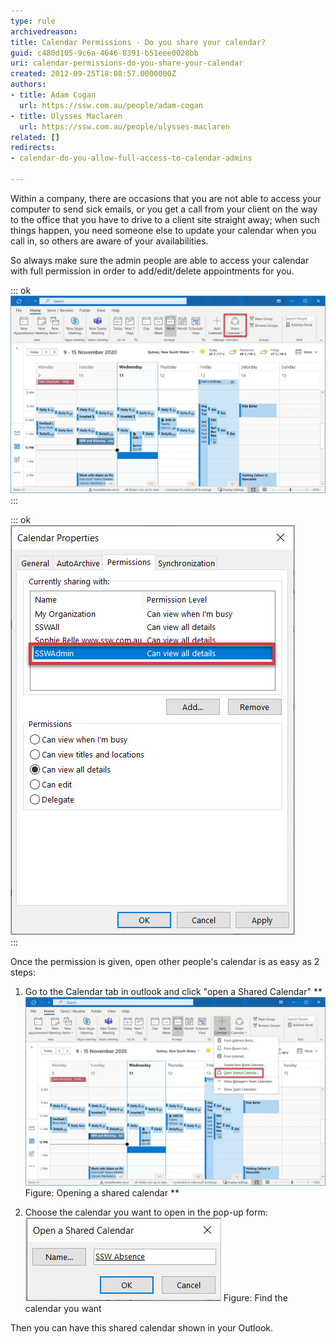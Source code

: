 ```yaml
---
type: rule
archivedreason: 
title: Calendar Permissions - Do you share your calendar?
guid: c480d105-9c6a-4646-8391-b51eee0028bb
uri: calendar-permissions-do-you-share-your-calendar
created: 2012-09-25T18:08:57.0000000Z
authors:
- title: Adam Cogan
  url: https://ssw.com.au/people/adam-cogan
- title: Ulysses Maclaren
  url: https://ssw.com.au/people/ulysses-maclaren
related: []
redirects:
- calendar-do-you-allow-full-access-to-calendar-admins

---
```


Within a company, there are occasions that you are not able to access your computer to send sick emails, or you get a call from your client on the way to the office that you have to drive to a client site straight away; when such things happen, you need someone else to update your calendar when you call in, so others are aware of your availabilities.

<!--endintro-->

So always make sure the admin people are able to access your calendar with full permission in order to add/edit/delete appointments for you.


::: ok  
![Figure: Click on "Calendar Permissions"](Share-Calendar.jpg)  
:::


::: ok  
![Figure: Give admins full access to your calendar](Permissions.jpg)  
:::

Once the permission is given, open other people's calendar is as easy as 2 steps:

1. Go to the Calendar tab in outlook and click "open a Shared Calendar"
 **![](Shared-Calendar.jpg)Figure: Opening a shared calendar
** 


2. Choose the calendar you want to open in the pop-up form:
![](SSWAbsence.jpg)
Figure: Find the calendar you want


Then you can have this shared calendar shown in your Outlook.
